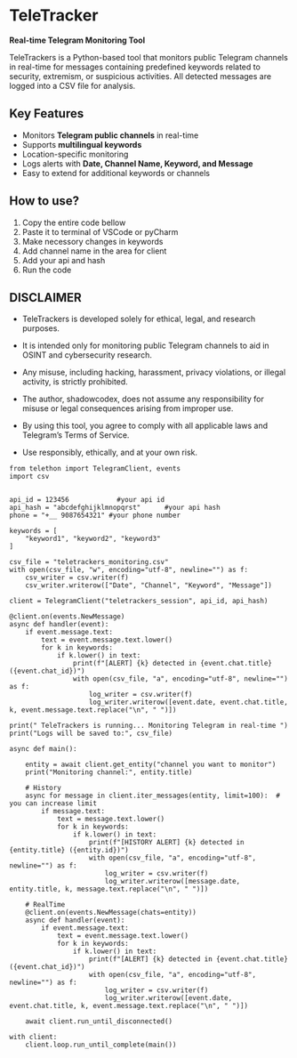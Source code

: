 # TeleTracker

**Real-time Telegram Monitoring Tool**  

TeleTrackers is a Python-based tool that monitors public Telegram channels in real-time for messages containing predefined keywords related to security, extremism, or suspicious activities. All detected messages are logged into a CSV file for analysis.  

##  Key Features

- Monitors **Telegram public channels** in real-time  
- Supports **multilingual keywords**   
- Location-specific monitoring   
- Logs alerts with **Date, Channel Name, Keyword, and Message**  
- Easy to extend for additional keywords or channels

## How to use?
1. Copy the entire code bellow
2. Paste it to terminal of VSCode or pyCharm
3. Make necessory changes in keywords
4. Add channel name in the area for client
5. Add your api and hash
6. Run the code

## DISCLAIMER
- TeleTrackers is developed solely for ethical, legal, and research purposes.

- It is intended only for monitoring public Telegram channels to aid in OSINT and cybersecurity research.

- Any misuse, including hacking, harassment, privacy violations, or illegal activity, is strictly prohibited.

- The author, shadowcodex, does not assume any responsibility for misuse or legal consequences arising from improper use.

- By using this tool, you agree to comply with all applicable laws and Telegram’s Terms of Service.

- Use responsibly, ethically, and at your own risk.

```
from telethon import TelegramClient, events
import csv


api_id = 123456            #your api id
api_hash = "abcdefghijklmnopqrst"      #your api hash
phone = "+__ 9087654321" #your phone number

keywords = [
    "keyword1", "keyword2", "keyword3"
]

csv_file = "teletrackers_monitoring.csv"
with open(csv_file, "w", encoding="utf-8", newline="") as f:
    csv_writer = csv.writer(f)
    csv_writer.writerow(["Date", "Channel", "Keyword", "Message"])

client = TelegramClient("teletrackers_session", api_id, api_hash)

@client.on(events.NewMessage)
async def handler(event):
    if event.message.text:
        text = event.message.text.lower()
        for k in keywords:
            if k.lower() in text:
                print(f"[ALERT] {k} detected in {event.chat.title} ({event.chat_id})")
                with open(csv_file, "a", encoding="utf-8", newline="") as f:
                    log_writer = csv.writer(f)
                    log_writer.writerow([event.date, event.chat.title, k, event.message.text.replace("\n", " ")])

print(" TeleTrackers is running... Monitoring Telegram in real-time ")
print("Logs will be saved to:", csv_file)

async def main():

    entity = await client.get_entity("channel you want to monitor")
    print("Monitoring channel:", entity.title)

    # History
    async for message in client.iter_messages(entity, limit=100):  # you can increase limit
        if message.text:
            text = message.text.lower()
            for k in keywords:
                if k.lower() in text:
                    print(f"[HISTORY ALERT] {k} detected in {entity.title} ({entity.id})")
                    with open(csv_file, "a", encoding="utf-8", newline="") as f:
                        log_writer = csv.writer(f)
                        log_writer.writerow([message.date, entity.title, k, message.text.replace("\n", " ")])

    # RealTime
    @client.on(events.NewMessage(chats=entity))
    async def handler(event):
        if event.message.text:
            text = event.message.text.lower()
            for k in keywords:
                if k.lower() in text:
                    print(f"[ALERT] {k} detected in {event.chat.title} ({event.chat_id})")
                    with open(csv_file, "a", encoding="utf-8", newline="") as f:
                        log_writer = csv.writer(f)
                        log_writer.writerow([event.date, event.chat.title, k, event.message.text.replace("\n", " ")])

    await client.run_until_disconnected()

with client:
    client.loop.run_until_complete(main())
```

